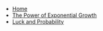 - [Home](/ "Home")
- [The Power of Exponential Growth](fin/math/mdm-1-the-power-of-exponential-growth.md "The Power of Exponential Growth")
- [Luck and Probability](fin/math/mdm-2-luck-and-probability.md "Luck and Probability")

